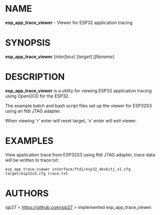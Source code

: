 # NAME
**esp_app_trace_viewer** - Viewer for ESP32 application tracing

# SYNOPSIS
**esp_app_trace_viewer**
[*interface*]
[*target*]
[*filename*]

# DESCRIPTION
**esp_app_trace_viewer**
is a utility for viewing ESP32 application tracing using OpenOCD for the ESP32.

The example batch and bash script files set up the viewer for ESP32S3 using an ftdi JTAG adapter.

When viewing 'r' enter will reset target, 'x' enter will exit viewer.

# EXAMPLES

View application trace from ESP32S3 using ftdi JTAG adapter, trace data will be written to trace.txt:

	esp_app_trace_viewer interface/ftdi/esp32_devkitj_v1.cfg target/esp32s3.cfg trace.txt

# AUTHORS

sjp27 &lt; https://github.com/sjp27 &gt;
implemented esp_app_trace_viewer.
